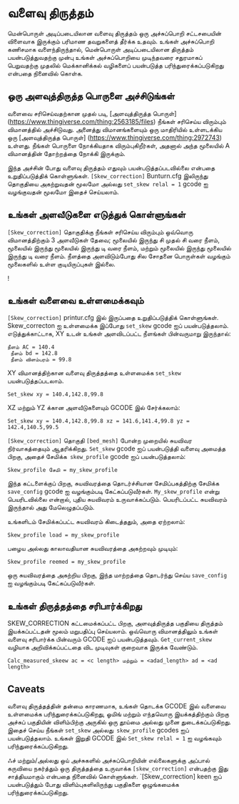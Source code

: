# வளைவு திருத்தம்

மென்பொருள் அடிப்படையிலான வளைவு திருத்தம் ஒரு அச்சுப்பொறி சட்டசபையின் விளைவாக இருக்கும் பரிமாண தவறுகளைத் தீர்க்க உதவும். உங்கள் அச்சுப்பொறி கணிசமாக வளைந்திருந்தால், மென்பொருள் அடிப்படையிலான திருத்தம் பயன்படுத்துவதற்கு முன்பு உங்கள் அச்சுப்பொறியை முடிந்தவரை சதுரமாகப் பெறுவதற்கு முதலில் மெக்கானிக்கல் வழிகளைப் பயன்படுத்த பரிந்துரைக்கப்படுகிறது என்பதை நினைவில் கொள்க.

## ஒரு அளவுத்திருத்த பொருளை அச்சிடுங்கள்

வளைவை சரிசெய்வதற்கான முதல் படி, [அளவுத்திருத்த பொருள்] (https://www.thingiverse.com/thing:2563185/files) நீங்கள் சரிசெய்ய விரும்பும் விமானத்தில் அச்சிடுவது. அனைத்து விமானங்களையும் ஒரு மாதிரியில் உள்ளடக்கிய ஒரு [அளவுத்திருத்த பொருள்] (https://www.thingiverse.com/thing:2972743) உள்ளது. நீங்கள் பொருளை நோக்கியதாக விரும்புகிறீர்கள், அதனால் அந்த மூலையில் A விமானத்தின் தோற்றத்தை நோக்கி இருக்கும்.

இந்த அச்சின் போது வளைவு திருத்தம் எதுவும் பயன்படுத்தப்படவில்லை என்பதை உறுதிப்படுத்திக் கொள்ளுங்கள். `[Skew_correction]` Bunturn.cfg இலிருந்து தொகுதியை அகற்றுவதன் மூலமோ அல்லது `set_skew relal = 1` gcode ஐ வழங்குவதன் மூலமோ இதைச் செய்யலாம்.

## உங்கள் அளவீடுகளை எடுத்துக் கொள்ளுங்கள்

`[Skew_correction]` தொகுதிக்கு நீங்கள் சரிசெய்ய விரும்பும் ஒவ்வொரு விமானத்திற்கும் 3 அளவீடுகள் தேவை; மூலையில் இருந்து சி முதல் சி வரை நீளம், மூலையில் இருந்து மூலையில் இருந்து டி வரை நீளம், மற்றும் மூலையில் இருந்து மூலையில் இருந்து டி வரை நீளம். நீளத்தை அளவிடும்போது சில சோதனை பொருள்கள் வழங்கும் மூலைகளில் உள்ள குடியிருப்புகள் இல்லை.

!

## உங்கள் வளைவை உள்ளமைக்கவும்

`[Skew_correction]` printur.cfg இல் இருப்பதை உறுதிப்படுத்திக் கொள்ளுங்கள். Skew_correcton ஐ உள்ளமைக்க இப்போது `set_skew` gcode ஐப் பயன்படுத்தலாம். எடுத்துக்காட்டாக, XY உடன் உங்கள் அளவிடப்பட்ட நீளங்கள் பின்வருமாறு இருந்தால்:

```
நீளம் AC = 140.4
 நீளம் bd = 142.8
 நீளம் விளம்பரம் = 99.8
```

XY விமானத்திற்கான வளைவு திருத்தத்தை உள்ளமைக்க `set_skew` பயன்படுத்தப்படலாம்.

```
Set_skew xy = 140.4,142.8,99.8
```

XZ மற்றும் YZ க்கான அளவீடுகளையும் GCODE இல் சேர்க்கலாம்:

```
Set_skew xy = 140.4,142.8,99.8 xz = 141.6,141.4,99.8 yz = 142.4,140.5,99.5
```

`[Skew_correction]` தொகுதி `[bed_mesh]` போன்ற முறையில் சுயவிவர நிர்வாகத்தையும் ஆதரிக்கிறது. `Set_skew` gcode ஐப் பயன்படுத்தி வளைவு அமைத்த பிறகு, அதைச் சேமிக்க` skew_profile` gcode ஐப் பயன்படுத்தலாம்:

```
Skew_profile சேமி = my_skew_profile
```

இந்த கட்டளைக்குப் பிறகு, சுயவிவரத்தை தொடர்ச்சியான சேமிப்பகத்திற்கு சேமிக்க `save_config` gcode ஐ வழங்கும்படி கேட்கப்படுவீர்கள். `My_skew_profile` என்று பெயரிடவில்லை என்றால், புதிய சுயவிவரம் உருவாக்கப்படும். பெயரிடப்பட்ட சுயவிவரம் இருந்தால் அது மேலெழுதப்படும்.

உங்களிடம் சேமிக்கப்பட்ட சுயவிவரம் கிடைத்ததும், அதை ஏற்றலாம்:

```
Skew_profile load = my_skew_profile
```

பழைய அல்லது காலாவதியான சுயவிவரத்தை அகற்றவும் முடியும்:

```
Skew_profile reemed = my_skew_profile
```

ஒரு சுயவிவரத்தை அகற்றிய பிறகு, இந்த மாற்றத்தை தொடர்ந்து செய்ய `save_config` ஐ வழங்கும்படி கேட்கப்படுவீர்கள்.

## உங்கள் திருத்தத்தை சரிபார்க்கிறது

SKEW_CORRECTION கட்டமைக்கப்பட்ட பிறகு, அளவுத்திருத்த பகுதியை திருத்தம் இயக்கப்பட்டதன் மூலம் மறுபதிப்பு செய்யலாம். ஒவ்வொரு விமானத்திலும் உங்கள் வளைவு சரிபார்க்க பின்வரும் GCODE ஐப் பயன்படுத்தவும். `Get_current_skew` வழியாக அறிவிக்கப்பட்டதை விட முடிவுகள் குறைவாக இருக்க வேண்டும்.

```
Calc_measured_skeew ac = <c length> மற்றும் = <adad_length> ad = <ad length>
```

## Caveats

வளைவு திருத்தத்தின் தன்மை காரணமாக, உங்கள் தொடக்க GCODE இல் வளைவை உள்ளமைக்க பரிந்துரைக்கப்படுகிறது, ஓமிங் மற்றும் எந்தவொரு இயக்கத்திற்கும் பிறகு அச்சுப் பகுதியின் விளிம்பிற்கு அருகில் ஒரு தூய்மை அல்லது முனை துடைக்கப்படுகிறது. இதைச் செய்ய நீங்கள் `set_skew` அல்லது` skew_profile` gcodes ஐப் பயன்படுத்தலாம். உங்கள் இறுதி GCODE இல் `Set_skew relal = 1` ஐ வழங்கவும் பரிந்துரைக்கப்படுகிறது.

ஃச் மற்றும்/அல்லது ஒய் அச்சுகளில் அச்சுப்பொறியின் எல்லைகளுக்கு அப்பால் கருவியை நகர்த்தும் ஒரு திருத்தத்தை உருவாக்க `[skew_correction]` என்பதற்கு இது சாத்தியமாகும் என்பதை நினைவில் கொள்ளுங்கள். `[Skew_correction] keen ஐப் பயன்படுத்தும் போது விளிம்புகளிலிருந்து பகுதிகளை ஒழுங்கமைக்க பரிந்துரைக்கப்படுகிறது.

